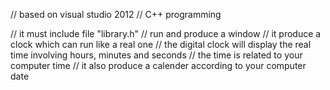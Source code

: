 // based on visual studio 2012
// C++ programming

// it must include file "library.h"
// run and produce a window
// it produce a clock which can run like a real one
// the digital clock will display the real time involving hours, minutes and seconds
// the time is related to your computer time
// it also produce a calender according to your computer date
